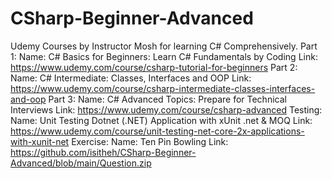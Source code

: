 # CSharp-Beginner-Advanced
Udemy Courses by Instructor Mosh for learning C# Comprehensively.
Part 1: 
  Name: C# Basics for Beginners: Learn C# Fundamentals by Coding
  Link: https://www.udemy.com/course/csharp-tutorial-for-beginners
Part 2:
  Name: C# Intermediate: Classes, Interfaces and OOP
  Link: https://www.udemy.com/course/csharp-intermediate-classes-interfaces-and-oop
Part 3:
  Name: C# Advanced Topics: Prepare for Technical Interviews
  Link: https://www.udemy.com/course/csharp-advanced
Testing:
  Name: Unit Testing Dotnet (.NET) Application with xUnit .net & MOQ
  Link: https://www.udemy.com/course/unit-testing-net-core-2x-applications-with-xunit-net
Exercise:
  Name: Ten Pin Bowling
  Link: https://github.com/isitheh/CSharp-Beginner-Advanced/blob/main/Question.zip

